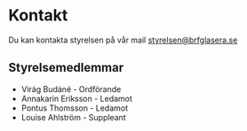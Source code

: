 # Kontakt

Du kan kontakta styrelsen på vår mail [styrelsen@brfglasera.se](mailto:styrelsen@brfglasera.se)

## Styrelsemedlemmar

- Virág Budáné - Ordförande
- Annakarin Eriksson - Ledamot
- Pontus Thomsson - Ledamot
- Louise Ahlström - Suppleant
